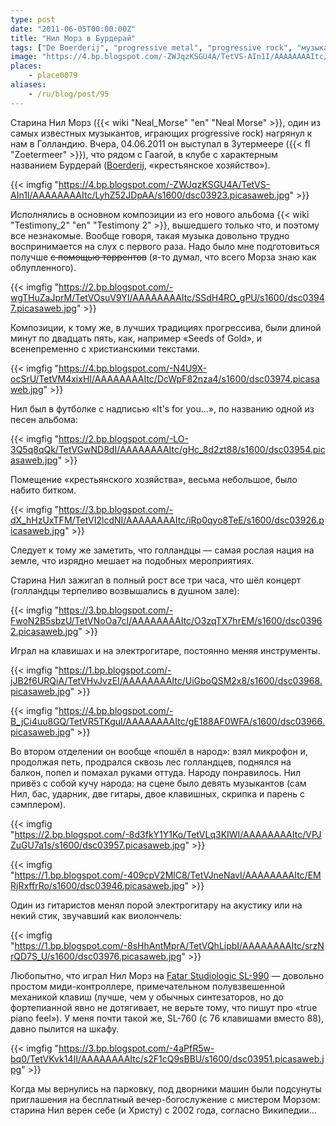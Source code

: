 ```yaml
---
type: post
date: "2011-06-05T00:00:00Z"
title: "Нил Морз в Бурдерай"
tags: ["De Boerderij", "progressive metal", "progressive rock", "музыка", "Нидерланды", "Нил Морз"]
image: "https://4.bp.blogspot.com/-ZWJqzKSGU4A/TetVS-AIn1I/AAAAAAAAItc/LyhZ52JDpAA/s1600/dsc03923.picasaweb.jpg"
places:
    - place0079
aliases:
    - /ru/blog/post/95
---
```


Старина Нил Морз ({{< wiki "Neal_Morse" "en" "Neal Morse" >}}, один из самых известных музыкантов, играющих progressive rock) нагрянул к нам в Голландию. Вчера, 04.06.2011 он выступал в Зутермеере ({{< fl "Zoetermeer" >}}), что рядом с Гаагой, в клубе с характерным названием Бурдерай ([Boerderij](http://www.cultuurpodiumboerderij.nl/), «крестьянское хозяйство»).

{{< imgfig "https://4.bp.blogspot.com/-ZWJqzKSGU4A/TetVS-AIn1I/AAAAAAAAItc/LyhZ52JDpAA/s1600/dsc03923.picasaweb.jpg" >}}

<!--more-->

Исполнялись в основном композиции из его нового альбома {{< wiki "Testimony_2" "en" "Testimony 2" >}}, вышедшего только что, и поэтому все незнакомые. Вообще говоря, такая музыка довольно трудно воспринимается на слух с первого раза. Надо было мне подготовиться получше ~~с помощью торрентов~~ (я-то думал, что всего Морза знаю как облупленного).

{{< imgfig "https://2.bp.blogspot.com/-wgTHuZaJprM/TetVOsuV9YI/AAAAAAAAItc/SSdH4RO_gPU/s1600/dsc03947.picasaweb.jpg" >}}

Композиции, к тому же, в лучших традициях прогрессива, были длиной минут по двадцать пять, как, например «Seeds of Gold», и всенепременно с христианскими текстами.

{{< imgfig "https://4.bp.blogspot.com/-N4U9X-ocSrU/TetVM4xixHI/AAAAAAAAItc/DcWpF82nza4/s1600/dsc03974.picasaweb.jpg" >}}

Нил был в футболке с надписью «It's for you…», по названию одной из песен альбома:

{{< imgfig "https://2.bp.blogspot.com/-LO-3Q5q8qQk/TetVGwND8dI/AAAAAAAAItc/gHc_8d2zt88/s1600/dsc03954.picasaweb.jpg" >}}

Помещение «крестьянского хозяйства», весьма небольшое, было набито битком.

{{< imgfig "https://3.bp.blogspot.com/-dX_hHzUxTFM/TetVI2lcdNI/AAAAAAAAItc/iRp0qyo8TeE/s1600/dsc03926.picasaweb.jpg" >}}

Следует к тому же заметить, что голландцы — самая рослая нация на земле, что изрядно мешает на подобных мероприятиях.

Старина Нил зажигал в полный рост все три часа, что шёл концерт (голландцы терпеливо возвышались в душном зале):

{{< imgfig "https://3.bp.blogspot.com/-FwoN2B5sbzU/TetVNoOa7cI/AAAAAAAAItc/O3zqTX7hrEM/s1600/dsc03962.picasaweb.jpg" >}}

Играл на клавишах и на электрогитаре, постоянно меняя инструменты.

{{< imgfig "https://1.bp.blogspot.com/-jJB2f6URQiA/TetVHvJvzEI/AAAAAAAAItc/UiGboQSM2x8/s1600/dsc03968.picasaweb.jpg" >}}

{{< imgfig "https://4.bp.blogspot.com/-B_jCi4uu8GQ/TetVR5TKguI/AAAAAAAAItc/gE188AF0WFA/s1600/dsc03966.picasaweb.jpg" >}}

Во втором отделении он вообще «пошёл в народ»: взял микрофон и, продолжая петь, продрался сквозь лес голландцев, поднялся на балкон, попел и помахал руками оттуда. Народу понравилось.
Нил привёз с собой кучу народа: на сцене было девять музыкантов (сам Нил, бас, ударник, две гитары, двое клавишных, скрипка и парень с сэмплером).

{{< imgfig "https://2.bp.blogspot.com/-8d3fkY1Y1Ko/TetVLq3KIWI/AAAAAAAAItc/VPJZuGU7a1s/s1600/dsc03957.picasaweb.jpg" >}}

{{< imgfig "https://1.bp.blogspot.com/-409cpV2MlC8/TetVJneNavI/AAAAAAAAItc/EMRjRxffrRo/s1600/dsc03946.picasaweb.jpg" >}}

Один из гитаристов менял порой электрогитару на акустику или на некий стик, звучавший как виолончель:

{{< imgfig "https://1.bp.blogspot.com/-8sHhAntMprA/TetVQhLipbI/AAAAAAAAItc/srzNrQD7S_U/s1600/dsc03976.picasaweb.jpg" >}}

Любопытно, что играл Нил Морз на [Fatar Studiologic SL-990](http://www.fatar.com/studiologic/pages/SL_990PRO.htm) — довольно простом миди-контроллере, примечательном полувзвешенной механикой клавиш (лучше, чем у обычных синтезаторов, но до фортепианной явно не дотягивает, не верьте тому, что пишут про «true piano feel»). У меня почти такой же, SL-760 (с 76 клавишами вместо 88), давно пылится на шкафу.

{{< imgfig "https://3.bp.blogspot.com/-4aPfR5w-bq0/TetVKvk14II/AAAAAAAAItc/s2F1cQ9sBBU/s1600/dsc03951.picasaweb.jpg" >}}

Когда мы вернулись на парковку, под дворники машин были подсунуты приглашения на бесплатный вечер-богослужение с мистером Морзом: старина Нил верен себе (и Христу) с 2002 года, согласно Википедии…
